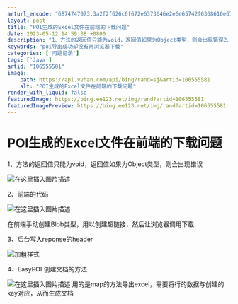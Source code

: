 ```yaml
---
arturl_encode: "6874747073:3a2f2f626c6f672e6373646e2e6e65742f6368616e6732702f:61727469636c652f64657461696c732f313036353535353831"
layout: post
title: "POI生成的Excel文件在前端的下载问题"
date: 2023-05-12 14:59:38 +0800
description: "1、方法的返回值只能为void，返回值如果为Object类型，则会出现错误2、前端的代码在前端手动创"
keywords: "poi导出成功却没有再浏览器下载"
categories: ['问题记录']
tags: ['Java']
artid: "106555581"
image:
    path: https://api.vvhan.com/api/bing?rand=sj&artid=106555581
    alt: "POI生成的Excel文件在前端的下载问题"
render_with_liquid: false
featuredImage: https://bing.ee123.net/img/rand?artid=106555581
featuredImagePreview: https://bing.ee123.net/img/rand?artid=106555581
---
```


# POI生成的Excel文件在前端的下载问题

1、方法的返回值只能为void，返回值如果为Object类型，则会出现错误

![在这里插入图片描述](https://i-blog.csdnimg.cn/blog_migrate/73c25956cfd64769db7a1aa768d9e2f7.png)

2、前端的代码
  
![在这里插入图片描述](https://i-blog.csdnimg.cn/blog_migrate/bf443dffae55a9c18d1247162831307c.png)
  
在前端手动创建Blob类型，用以创建超链接，然后让浏览器调用下载

3、后台写入reponse的header

![加粗样式](https://i-blog.csdnimg.cn/blog_migrate/8ba97be9b3bf449ecdf2e3921237a64d.png)
  
4、EasyPOI 创建文档的方法

![在这里插入图片描述](https://i-blog.csdnimg.cn/blog_migrate/58d98576732ab504d92aaf595fc77bea.png)
用的是map的方法导出excel，需要将行的数据与创建的key对应，从而生成文档